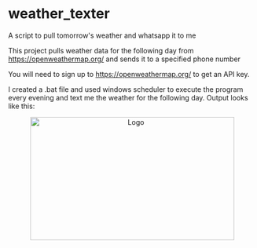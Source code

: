 # weather_texter
A script to pull tomorrow's weather and whatsapp it to me

This project pulls weather data for the following day from https://openweathermap.org/ and sends it to a specified phone number

You will need to sign up to https://openweathermap.org/ to get an API key.

I created a .bat file and used windows scheduler to execute the program every evening and text me the weather for the following day.
Output looks like this:
<p align="center">
  <a href="https://github.com/github_username/repo_name">
    <img src="../images/example.png" alt="Logo" width="415" height="251">
  </a>
</p>
